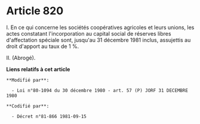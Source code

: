 # Article 820

I. En ce qui concerne les sociétés coopératives agricoles et leurs unions, les actes constatant l'incorporation au capital
social de réserves libres d'affectation spéciale sont, jusqu'au 31 décembre 1981 inclus, assujettis au droit d'apport au taux
de 1 %.

II. (Abrogé).

**Liens relatifs à cet article**

	**Modifié par**:

	  - Loi n°80-1094 du 30 décembre 1980 - art. 57 (P) JORF 31 DECEMBRE 1980

	**Codifié par**:

	  - Décret n°81-866 1981-09-15
